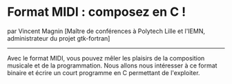 # Format MIDI : composez en C !
par Vincent Magnin [Maître de conférences à Polytech Lille et l'IEMN, administrateur du projet gtk-fortran]

---

Avec le format MIDI, vous pouvez mêler les plaisirs de la composition musicale et de la programmation. Nous allons nous intéresser à ce format binaire et écrire un court programme en C permettant de l'exploiter.
